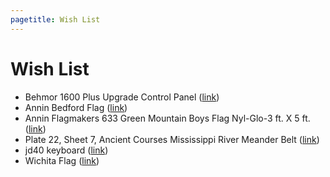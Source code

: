 ```yaml
---
pagetitle: Wish List
---
```


Wish List
===

*  Behmor 1600 Plus Upgrade Control Panel ([link]( http://www.sweetmarias.com/store/roast-coffee/drum-roasters/behmor/behmor-plus-upgrade-panel.html))
*  Annin Bedford Flag ([link]( http://www.amazon.com/Annin-Flagmakers-319726-Nyl-Glo-Bedford/dp/B0048MJB7E/))
*  Annin Flagmakers 633 Green Mountain Boys Flag Nyl-Glo-3 ft. X 5 ft. ([link]( http://www.amazon.com/Annin-Flagmakers-Green-Mountain-Nyl-Glo-3/dp/B00FTDHTMK/))
*  Plate 22, Sheet 7, Ancient Courses Mississippi River Meander Belt ([link]( http://www.youshouldbuyart.com/collections/vintage-editions/products/plate-22-sheet-7-ancient-courses-mississippi-river-meander-belt))
*  jd40 keyboard ([link]( https://ctrlalt.io/store/items/jd40))
*  Wichita Flag ([link]( http://www.cvsflags.com/viewcity.cfm?CF=Wichita&gclid=CMS45o6fgsICFYo-MgodKlYAMw))

